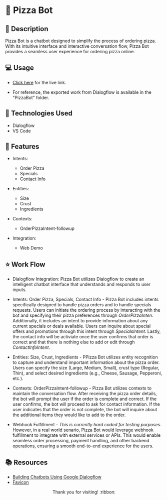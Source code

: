 # :pizza: Pizza Bot

## :pencil: Description

Pizza Bot is a chatbot designed to simplify the process of ordering pizza. With its intuitive interface and interactive conversation flow, Pizza Bot provides a seamless user experience for ordering pizza online.

## :computer: Usage

- [Click here](https://hbarry89.github.io/Pizza-Bot/) for the live link.

- For reference, the exported work from Dialogflow is available in the "PizzaBot" folder.

## :wrench: Technologies Used

- Dialogflow
- VS Code

## :star2: Features

- Intents:
    - Order Pizza
    - Specials
    - Contact Info

- Entities: 
    - Size
    - Crust
    - Ingredients

- Contexts:
    - OrderPizzaIntent-followup

- Integration: 
    - Web Demo

## :star: Work Flow

- Dialogflow Integration: Pizza Bot utilizes Dialogflow to create an intelligent chatbot interface that understands and responds to user inputs.

- Intents: Order Pizza, Specials, Contact Info - Pizza Bot includes intents specifically designed to handle pizza orders and to handle specials requests. Users can initiate the ordering process by interacting with the bot and specifying their pizza preferences through *OrderPizzaInten*. Additionally, it includes an intent to provide information about any current specials or deals available. Users can inquire about special offers and promotions through this intent through *SpecialsIntent*. Lastly, the contact info will be activiate once the user confirms that order is correct and that there is nothing else to add or edit through *ContactInfoIntent*.

- Entities: Size, Crust, Ingredients - PPizza Bot utilizes entity recognition to capture and understand important information about the pizza order. Users can specify the size (Large, Medium, Small), crust type (Regular, Thin), and select desired ingredients (e.g., Cheese, Sausage, Pepperoni, etc.).

- Contexts: OrderPizzaIntent-followup - Pizza Bot utilizes contexts to maintain the conversation flow. After receiving the pizza order details, the bot will prompt the user if the order is complete and correct. If the user confirms, the bot will proceed to ask for contact information. If the user indicates that the order is not complete, the bot will inquire about the additional items they would like to add to the order.

- Webhook Fulfillment - *This is currently hard coded for testing purposes*. However, in a real world senario, Pizza Bot would leverage webhook fulfillment to integrate with external services or APIs. This would enable seamless order processing, payment handling, and other backend operations, ensuring a smooth end-to-end experience for the users.

## :books: Resources

- [Building Chatbots Using Google Dialogflow](https://www.linkedin.com/learning/building-chatbots-using-google-dialogflow/chatbot-creation-with-google-dialogflow)
- [Favicon](https://fav.farm/)

<p align="center">Thank you for visiting! :ribbon:</p>